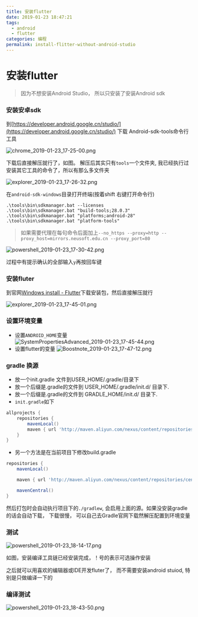 ```yaml
---
title: 安装flutter
date: 2019-01-23 18:47:21
tags:
  - android
  - flutter
categories: 编程
permalink: install-flitter-without-android-studio
---
```

# 安装flutter
> 因为不想安装Android Studio， 所以只安装了安装Android sdk

### 安装安卓sdk
到[https://developer.android.google.cn/studio/](https://developer.android.google.cn/studio/) 下载 Android-sdk-tools命令行工具

![chrome_2019-01-23_17-25-00.png](https://dl.ystyle.top/images/2019-01/chrome_2019-01-23_17-25-00.png)

下载后直接解压就行了，如图。 解压后其实只有`tools`一个文件夹, 我已经执行过安装其它工具的命令了，所以有那么多文件夹

![explorer_2019-01-23_17-26-32.png](https://dl.ystyle.top/images/2019-01/explorer_2019-01-23_17-26-32.png)

在`android-sdk-windows`目录打开终端(按着shift 右键打开命令行)
```
.\tools\bin\sdkmanager.bat --licenses
.\tools\bin\sdkmanager.bat "build-tools;28.0.3"
.\tools\bin\sdkmanager.bat "platforms;android-28"
.\tools\bin\sdkmanager.bat "platform-tools"
```
>如果需要代理在每句命令后面加上`--no_https --proxy=http --proxy_host=mirrors.neusoft.edu.cn --proxy_port=80`

![powershell_2019-01-23_17-30-42.png](https://dl.ystyle.top/images/2019-01/powershell_2019-01-23_17-30-42.png)

过程中有提示确认的全部输入`y`再按回车键

### 安装fluter
到官网[Windows install - Flutter](https://flutter.io/docs/get-started/install/windows)下载安装包，然后直接解压就行

![explorer_2019-01-23_17-45-01.png](https://dl.ystyle.top/images/2019-01/explorer_2019-01-23_17-45-01.png)

### 设置环境变量
- 设置`ANDROID_HOME`变量
![SystemPropertiesAdvanced_2019-01-23_17-45-44.png](https://dl.ystyle.top/images/2019-01/SystemPropertiesAdvanced_2019-01-23_17-45-44.png)
- 设置flutter的变量
![Boostnote_2019-01-23_17-47-12.png](https://dl.ystyle.top/images/2019-01/Boostnote_2019-01-23_17-47-12.png)

### gradle 换源
- 放一个init.gradle 文件到USER_HOME/.gradle/目录下
- 放一个后缀是.gradle的文件到 USER_HOME/.gradle/init.d/ 目录下.
- 放一个后缀是.gradle的文件到 GRADLE_HOME/init.d/ 目录下.
- `init.gradle`如下
```gradle
allprojects {
    repositories {
        mavenLocal()
        maven { url 'http://maven.aliyun.com/nexus/content/repositories/central/' }
    }
}
```
- 另一个方法是在当前项目下修改build.gradle
```gradle
repositories {
    mavenLocal()

    maven { url 'http://maven.aliyun.com/nexus/content/repositories/central/' }

    mavenCentral()
}
```

然后打包时会自动执行项目下的`./gradlew`, 会启用上面的源。如果没安装gradle的话会自动下载， 下载很慢， 可以自己去Gradle官网下载然解压配置到环境变量

### 测试
![powershell_2019-01-23_18-14-17.png](https://dl.ystyle.top/images/2019-01/powershell_2019-01-23_18-14-17.png)

如图，安装编译工具链已经安装完成，！号的表示可选操作安装

之后就可以用喜欢的编辑器或IDE开发fluter了， 而不需要安装android stuiod,
特别是只做编译一下的

### 编译测试
![powershell_2019-01-23_18-43-50.png](https://dl.ystyle.top/images/2019-01/powershell_2019-01-23_18-43-50.png)
